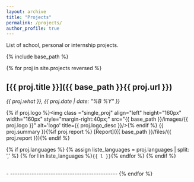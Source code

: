 ```yaml
---
layout: archive
title: "Projects"
permalink: /projects/
author_profile: true
---
```


List of school, personal or internship projects.

{% include base_path %}

{% for proj in site.projects reversed %}
## [{{ proj.title }}]({{ base_path }}{{ proj.url }})
*{{ proj.what }}, {{ proj.date | date: "%B %Y" }}*

{% if proj.logo %}<img class ="single_proj" align="left" height="160px" width="160px" style="margin-right:40px;" src="{{ base_path }}/images/{{ proj.logo }}" alt='logo' title={{ proj.logo_desc }}/>{% endif %}
{{ proj.summary }}{%if proj.report %} [Report]({{ base_path }}/files/{{ proj.report }}){% endif %}

{% if proj.languages %}
{% assign liste_languages = proj.languages | split: ',' %}
  {% for l in liste_languages %}`{{ l }}`{% endfor %}
{% endif %}

<br clear="left" />
- ---------------------------------------------
{% endfor %}
